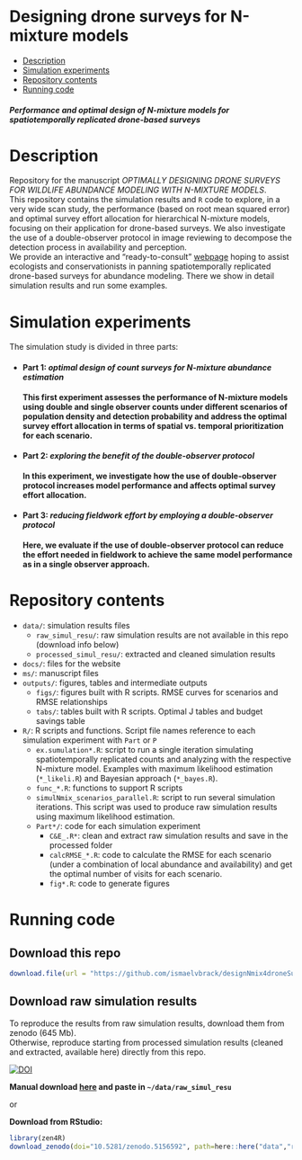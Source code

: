 Designing drone surveys for N-mixture models
================

-   [Description](#description)
-   [Simulation experiments](#simulation-experiments)
-   [Repository contents](#repository-contents)
-   [Running code](#running-code)

#### ***Performance and optimal design of N-mixture models for spatiotemporally replicated drone-based surveys***

# Description

Repository for the manuscript *OPTIMALLY DESIGNING DRONE SURVEYS FOR
WILDLIFE ABUNDANCE MODELING WITH N-MIXTURE MODELS*.  
This repository contains the simulation results and `R` code to explore,
in a very wide scan study, the performance (based on root mean squared
error) and optimal survey effort allocation for hierarchical N-mixture
models, focusing on their application for drone-based surveys. We also
investigate the use of a double-observer protocol in image reviewing to
decompose the detection process in availability and perception.  
We provide an interactive and “ready-to-consult”
[webpage](https://ismaelvbrack.github.io/designNmix4droneSurveys) hoping
to assist ecologists and conservationists in panning spatiotemporally
replicated drone-based surveys for abundance modeling. There we show in
detail simulation results and run some examples.

# Simulation experiments

The simulation study is divided in three parts:

-   #### Part 1: *optimal design of count surveys for N-mixture abundance estimation*

    **This first experiment assesses the performance of N-mixture models
    using double and single observer counts under different scenarios of
    population density and detection probability and address the optimal
    survey effort allocation in terms of spatial vs. temporal
    prioritization for each scenario.**  

-   #### Part 2: *exploring the benefit of the double-observer protocol*

    **In this experiment, we investigate how the use of double-observer
    protocol increases model performance and affects optimal survey
    effort allocation.**  

-   #### Part 3: *reducing fieldwork effort by employing a double-observer protocol*

    **Here, we evaluate if the use of double-observer protocol can
    reduce the effort needed in fieldwork to achieve the same model
    performance as in a single observer approach.**  

# Repository contents

-   `data/`: simulation results files
    -   `raw_simul_resu/`: raw simulation results are not available in
        this repo (download info below)
    -   `processed_simul_resu/`: extracted and cleaned simulation
        results
-   `docs/`: files for the website
-   `ms/`: manuscript files
-   `outputs/`: figures, tables and intermediate outputs
    -   `figs/`: figures built with R scripts. RMSE curves for scenarios
        and RMSE relationships
    -   `tabs/`: tables built with R scripts. Optimal J tables and
        budget savings table
-   `R/`: R scripts and functions. Script file names reference to each
    simulation experiment with `Part` or `P`
    -   `ex.sumulation*.R`: script to run a single iteration simulating
        spatiotemporally replicated counts and analyzing with the
        respective N-mixture model. Examples with maximum likelihood
        estimation (`*_likeli.R`) and Bayesian approach (`*_bayes.R`).
    -   `func_*.R`: functions to support R scripts
    -   `simulNmix_scenarios_parallel.R`: script to run several
        simulation iterations. This script was used to produce raw
        simulation results using maximum likelihood estimation.
    -   `Part*/`: code for each simulation experiment
        -   `C&E_.R*`: clean and extract raw simulation results and save
            in the processed folder
        -   `calcRMSE_*.R`: code to calculate the RMSE for each scenario
            (under a combination of local abundance and availability)
            and get the optimal number of visits for each scenario.
        -   `fig*.R`: code to generate figures

# Running code

## Download this repo

``` r
download.file(url = "https://github.com/ismaelvbrack/designNmix4droneSurveys/archive/main.zip", destfile = "designNmix4droneSurveys.zip")
```

## Download raw simulation results

To reproduce the results from raw simulation results, download them from
zenodo (645 Mb).  
Otherwise, reproduce starting from processed simulation results (cleaned
and extracted, available here) directly from this repo.

[![DOI](https://zenodo.org/badge/DOI/10.5281/zenodo.5156592.svg)](https://doi.org/10.5281/zenodo.5156592)

**Manual download [here](https://doi.org/10.5281/zenodo.5156592) and
paste in `~/data/raw_simul_resu`**

or

**Download from RStudio:**

``` r
library(zen4R)
download_zenodo(doi="10.5281/zenodo.5156592", path=here::here("data","raw_simul_resu"))
```
